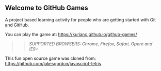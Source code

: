 ## Welcome to GitHub Games

A project based learning activity for people who are getting started with Git and GitHub.

You can play the game at: https://kurianc.github.io/github-games/

>> _*SUPPORTED BROWSERS*: Chrome, Firefox, Safari, Opera and IE9+_

This fun open source game was cloned from: https://github.com/jakesgordon/javascript-tetris
